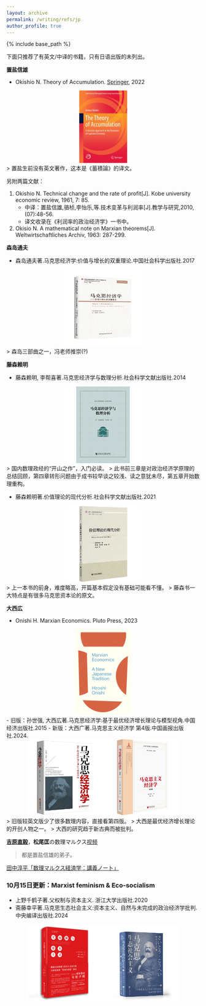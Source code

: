 ```yaml
---
layout: archive
permalink: /writing/refs/jp
author_profile: true
---
```


{% include base_path %}

下面只推荐了有英文/中译的书籍，只有日语出版的未列出。

**置盐信雄**
- Okishio N. Theory of Accumulation. [Springer](https://link.springer.com/book/10.1007/978-981-16-7905-6), 2022
<div align=center>
	<img src='/images/Pasted image 20240911170424.png' width="125">
</div>
> 置盐生前没有英文著作，这本是《蓄積論》的译文。  

另附两篇文献：
1. Okishio N. Technical change and the rate of profit\[J]. Kobe university economic review, 1961, 7: 85.
	- 中译：置盐信雄,骆桢,李怡乐,等.技术变革与利润率\[J].教学与研究,2010,(07):48-56.
	- 译文收录在《利润率的政治经济学》一书中。
2. Okisio N. A mathematical note on Marxian theorems\[J]. Weltwirtschaftliches Archiv, 1963: 287-299.

**森岛通夫**
- 森岛通夫著.马克思经济学:价值与增长的双重理论.中国社会科学出版社.2017
<div align=center>
	<img src='/images/Pasted image 20240911163243.png' width="200">
</div>
> 森岛三部曲之一，冯老师推崇(?)

**藤森赖明**
- 藤森赖明, 李帮喜著.马克思经济学与数理分析.社会科学文献出版社.2014
<div align=center>
	<img src='/images/Pasted image 20240911163717.png' width="200">
</div>
> 国内数理政经的“开山之作”，入门必读。  
> 此书前三章是对政治经济学原理的总结回顾，第四章转形问题由于成书较早谈之较浅、读之意犹未尽，第五章开始数理重构。    

- 藤森赖明著.价值理论的现代分析.社会科学文献出版社.2021
<div align=center>
	<img src='/images/Pasted image 20240911164330.png' width="200">
</div>
> 上一本书的前身，难度略高，开篇基本假定没有基础可能看不懂。  
> 藤森书一大特点是有很多马克思资本论的原文。  

**大西広**
- Onishi H. Marxian Economics. Pluto Press, 2023  
<div align=center>
	<img src='/images/Pasted image 20240911165021.png' width="150">
</div>
- 旧版：孙世强, 大西広著.马克思经济学:基于最优经济增长理论与模型视角.中国经济出版社.2015
- 新版：大西广著.马克思主义经济学 第4版.中国画报出版社.2024.
<div align=center>
	<img src='/images/Pasted image 20240911165739.png' width="200">
	<img src='/images/Pasted image 20241001000025.png' width="200">
</div>
> 旧版较英文版少了很多数理内容，直接看第四版。  
> 大西是最优经济增长理论的开创人物之一。  
> 大西的研究趋于新古典而被批判。  

[**吉原直毅**](http://www.arsvi.com/w/yn04.htm)，**松尾匡**の数理マルクス[视频](https://www.youtube.com/@user-iy6cr3mg6s)
> 都是置盐信雄的弟子。

[田中淳平「数理マルクス経済学：講義ノート」](https://www.kitakyu-u.ac.jp/economy/study/wps.html)

### 10月15日更新：Marxist feminism & Eco-socialism
- 上野千鹤子著.父权制与资本主义. 浙江大学出版社.2020
- 斋藤幸平著.马克思生态社会主义:资本主义、自然与未完成的政治经济学批判.中央编译出版社.2024
<div align=center>
	<img src='/images/Pasted image 20241015123716.png' width="200">
	<img src='/images/Pasted image 20241015123418.png' width="200">
</div>


